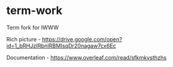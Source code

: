 # term-work

Term fork for IWWW

Rich picture - https://drive.google.com/open?id=1_bRHJzIRbnIRBMIsqDr20nagaw7cx6Ec

Documentation - https://www.overleaf.com/read/sfkmkvsthzhs
